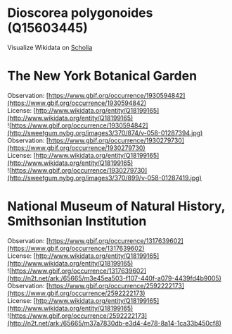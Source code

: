 
Dioscorea polygonoides (Q15603445)
==================================
  
Visualize Wikidata on [Scholia](https://scholia.toolforge.org/taxon/Q15603445)
# The New York Botanical Garden
  
Observation: [https://www.gbif.org/occurrence/1930594842](https://www.gbif.org/occurrence/1930594842)  
License: [http://www.wikidata.org/entity/Q18199165](http://www.wikidata.org/entity/Q18199165)  
![https://www.gbif.org/occurrence/1930594842](http://sweetgum.nybg.org/images3/370/874/v-058-01287394.jpg)  
Observation: [https://www.gbif.org/occurrence/1930279730](https://www.gbif.org/occurrence/1930279730)  
License: [http://www.wikidata.org/entity/Q18199165](http://www.wikidata.org/entity/Q18199165)  
![https://www.gbif.org/occurrence/1930279730](http://sweetgum.nybg.org/images3/370/899/v-058-01287419.jpg)
# National Museum of Natural History, Smithsonian Institution
  
Observation: [https://www.gbif.org/occurrence/1317639602](https://www.gbif.org/occurrence/1317639602)  
License: [http://www.wikidata.org/entity/Q18199165](http://www.wikidata.org/entity/Q18199165)  
![https://www.gbif.org/occurrence/1317639602](http://n2t.net/ark:/65665/m3e45ea503-f107-440f-a079-4439fd4b9005)  
Observation: [https://www.gbif.org/occurrence/2592222173](https://www.gbif.org/occurrence/2592222173)  
License: [http://www.wikidata.org/entity/Q18199165](http://www.wikidata.org/entity/Q18199165)  
![https://www.gbif.org/occurrence/2592222173](http://n2t.net/ark:/65665/m37a7830db-e3d4-4e78-8a14-1ca33b450cf8)
